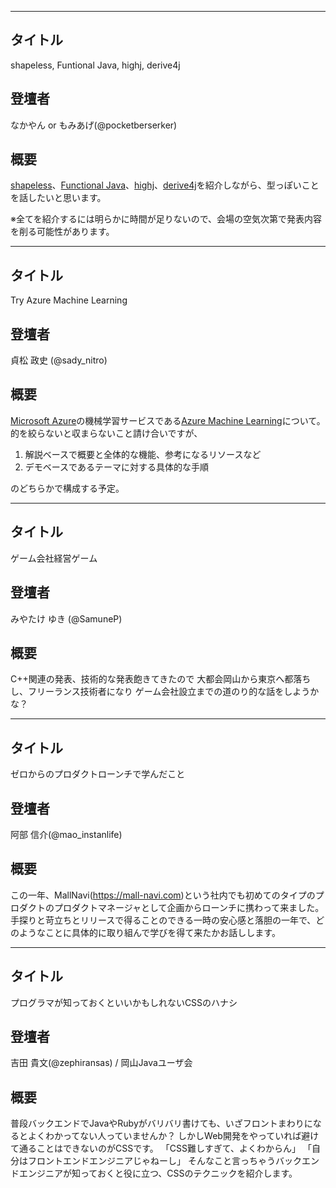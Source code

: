***

## タイトル

shapeless, Funtional Java, highj, derive4j

## 登壇者

なかやん or もみあげ(@pocketberserker)

## 概要

[shapeless](https://github.com/milessabin/shapeless)、[Functional Java](https://github.com/functionaljava/functionaljava)、[highj](https://github.com/highj/highj)、[derive4j](https://github.com/derive4j/derive4j)を紹介しながら、型っぽいことを話したいと思います。

※全てを紹介するには明らかに時間が足りないので、会場の空気次第で発表内容を削る可能性があります。

***

## タイトル

Try Azure Machine Learning

## 登壇者

貞松 政史 (@sady_nitro)

## 概要
[Microsoft Azure](https://azure.microsoft.com/ja-jp/)の機械学習サービスである[Azure Machine Learning](https://azure.microsoft.com/ja-jp/services/machine-learning/)について。  
的を絞らないと収まらないこと請け合いですが、
 1. 解説ベースで概要と全体的な機能、参考になるリソースなど
 2. デモベースであるテーマに対する具体的な手順

のどちらかで構成する予定。


***

## タイトル
ゲーム会社経営ゲーム

## 登壇者
みやたけ ゆき (@SamuneP)

## 概要
C++関連の発表、技術的な発表飽きてきたので
大都会岡山から東京へ都落ちし、フリーランス技術者になり
ゲーム会社設立までの道のり的な話をしようかな？

***

## タイトル

ゼロからのプロダクトローンチで学んだこと

## 登壇者

阿部 信介(@mao_instanlife)

## 概要

この一年、MallNavi(https://mall-navi.com)という社内でも初めてのタイプのプロダクトのプロダクトマネージャとして企画からローンチに携わって来ました。手探りと苛立ちとリリースで得ることのできる一時の安心感と落胆の一年で、どのようなことに具体的に取り組んで学びを得て来たかお話しします。

***

## タイトル

プログラマが知っておくといいかもしれないCSSのハナシ

## 登壇者

吉田 貴文(@zephiransas) / 岡山Javaユーザ会

## 概要

普段バックエンドでJavaやRubyがバリバリ書けても、いざフロントまわりになるとよくわかってない人っていませんか？
しかしWeb開発をやっていれば避けて通ることはできないのがCSSです。
「CSS難しすぎて、よくわからん」
「自分はフロントエンドエンジニアじゃねーし」
そんなこと言っちゃうバックエンドエンジニアが知っておくと役に立つ、CSSのテクニックを紹介します。
